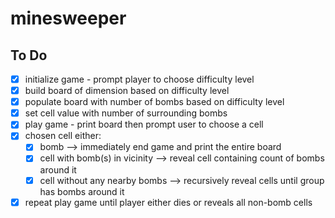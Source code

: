 # minesweeper

## To Do
- [x] initialize game - prompt player to choose difficulty level
- [x] build board of dimension based on difficulty level
- [x] populate board with number of bombs based on difficulty level
- [x] set cell value with number of surrounding bombs
- [x] play game - print board then prompt user to choose a cell
- [x] chosen cell either:
    - [x] bomb --> immediately end game and print the entire board
    - [x] cell with bomb(s) in vicinity --> reveal cell containing count of bombs around it
    - [x] cell without any nearby bombs --> recursively reveal cells until group has bombs around it
- [x] repeat play game until player either dies or reveals all non-bomb cells